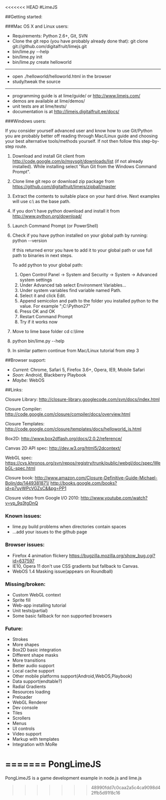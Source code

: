 <<<<<<< HEAD
#LimeJS

##Getting started:

###Mac OS X and Linux users:

- Requirements: Python 2.6+, Git, SVN
- Clone the git repo (you have probably already done that):
    git clone git://github.com/digitalfruit/limejs.git
- bin/lime.py --help
- bin/lime.py init
- bin/lime.py create helloworld

-----

- open ./helloworld/helloworld.html in the browser
- study/tweak the source

-----


- programming guide is at lime/guide/ or <http://www.limejs.com/>
- demos are available at lime/demos/
- unit tests are at lime/tests/
- documentation is at <http://limejs.digitalfruit.ee/docs/>


###Windows users:

If you consider yourself advanced user and know how to use Git/Python you are probably better off reading through Mac/Linux guide and choosing your best alternative tools/methods yourself. If not then follow this step-by-step route.

1.  Download and install Git client from <http://code.google.com/p/msysgit/downloads/list> (if not already installed). While installing select "Run Git from the Windows Command Prompt".
2.  Clone lime git repo or download zip package from <https://github.com/digitalfruit/limejs/zipball/master>
3.  Extract the contents to suitable place on your hard drive. Next examples will use c:\ as the base path.
4.  If you don't have python download and install it from <http://www.python.org/download/>
5.  Launch Command Prompt (or PowerShell)
6.  Check if you have python installed on your global path by running:
     python --version
    
    If this returned error you have to add it to your global path or use full path to binaries in next steps.

    To add python to your global path:
    
    1. Open Control Panel -> System and Security -> System -> Advanced system settings
    2. Under Advanced tab select Environment Variables...
    3. Under system variables find variable named Path.
    4. Select it and click Edit.
    5. Append semicolon and path to the folder you installed python to the value.
        For example ";C:\Python27\"
    6. Press OK and OK
    7. Restart Command Prompt
    8. Try if it works now

7.  Move to lime base folder
    cd c:\lime
    
8.  python bin/lime.py --help
9.  In similar pattern continue from Mac/Linux tutorial from step 3




##Browser support:

- *Current:* Chrome, Safari 5, Firefox 3.6+, Opera, IE9, Mobile Safari
- *Soon:* Android, Blackberry Playbook
- *Maybe:* WebOS



##Links:

Closure Library: <http://closure-library.googlecode.com/svn/docs/index.html>

Closure Compiler: <http://code.google.com/closure/compiler/docs/overview.html>

Closure Templates: <http://code.google.com/closure/templates/docs/helloworld_js.html>

Box2D: <http://www.box2dflash.org/docs/2.0.2/reference/>

Canvas 2D API spec: <http://dev.w3.org/html5/2dcontext/>

WebGL spec: <https://cvs.khronos.org/svn/repos/registry/trunk/public/webgl/doc/spec/WebGL-spec.html>

Closure book: <http://www.amazon.com/Closure-Definitive-Guide-Michael-Bolin/dp/1449381871/>
<http://books.google.com/books?id=p7uyWPcVGZsC&&pg=PP1>

Closure video from Google I/O 2010:
<http://www.youtube.com/watch?v=yp_9q3tgDnQ>



### Known issues:

- lime.py build problems when directories contain spaces
- ...add your issues to the github page


### Browser issues:

- Firefox 4 animation flickery <https://bugzilla.mozilla.org/show_bug.cgi?id=637597>
- IE10, Opera 11 don't use CSS gradients but fallback to Canvas.
- WebOS 1.4 Masking issue(appears on Roundball)


### Missing/broken:

- Custom WebGL context
- Sprite fill
- Web-app installing tutorial
- Unit tests(partial)
- Some basic fallback for non supported browsers


### Future:

- Strokes
- More shapes
- Box2D basic integration
- Different shape masks
- More transitions
- Better audio support
- Local cache support
- Other mobile platforms support(Android,WebOS,Playbook)
- Data support(endtable?)
- Radial Gradients
- Resources loading
- Preloader
- WebGL Renderer
- Dev console
- Tiles
- Scrollers
- Menus
- UI controls
- Video support
- Markup with templates
- Integration with MoRe





=======
PongLimeJS
==========

PongLimeJS is a game development example in node.js and lime.js
>>>>>>> 48990fdd7c0caa2a5c4ca9098d42ffb5d91f8c16
